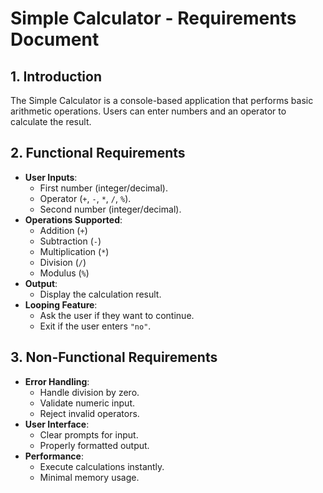 # Simple Calculator - Requirements Document

## 1. Introduction
The Simple Calculator is a console-based application that performs basic arithmetic operations. Users can enter numbers and an operator to calculate the result.

## 2. Functional Requirements
- **User Inputs**:
  - First number (integer/decimal).
  - Operator (`+`, `-`, `*`, `/`, `%`).
  - Second number (integer/decimal).
- **Operations Supported**:
  - Addition (`+`)
  - Subtraction (`-`)
  - Multiplication (`*`)
  - Division (`/`)
  - Modulus (`%`)
- **Output**:
  - Display the calculation result.
- **Looping Feature**:
  - Ask the user if they want to continue.
  - Exit if the user enters `"no"`.

## 3. Non-Functional Requirements
- **Error Handling**:
  - Handle division by zero.
  - Validate numeric input.
  - Reject invalid operators.
- **User Interface**:
  - Clear prompts for input.
  - Properly formatted output.
- **Performance**:
  - Execute calculations instantly.
  - Minimal memory usage.


